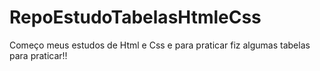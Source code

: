 # RepoEstudoTabelasHtmleCss
Começo meus estudos de Html e Css e para praticar fiz algumas tabelas para praticar!!

